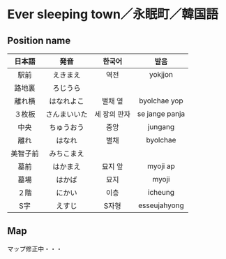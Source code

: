 # Ever sleeping town／永眠町／韓国語


## Position name

|日本語|発音|한국어|발음|
|:-:|:-:|:-:|:-:|
|駅前|えきまえ|역전|yokjjon|
|路地裏|ろじうら|||
|離れ横|はなれよこ|별채 옆|byolchae yop|
|３枚板|さんまいいた|세 장의 판자|se jange panja|
|中央|ちゅうおう|중앙|jungang|
|離れ|はなれ|별채|byolchae|
|美智子前|みちこまえ|||
|墓前|はかまえ|묘지 앞|myoji ap|
|墓場|はかば|묘지|myoji|
|２階|にかい|이층|icheung|
|S字|えすじ|S자형|esseujahyong|


## Map

マップ修正中・・・

<!-- ![永眠町(日本語)](./map_images/ever_sleeping_town_ja.png)

![永眠町(韓国語)](./map_images/ever_sleeping_town_ko.png) -->
